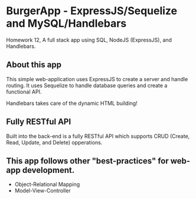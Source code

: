 # BurgerApp - ExpressJS/Sequelize and MySQL/Handlebars

Homework 12, A full stack app using SQL, NodeJS (ExpressJS), and Handlebars.

## About this app 

This simple web-application uses ExpressJS to create a server and handle routing. It uses Sequelize to handle database queries and create a functional API. 

Handlebars takes care of the dynamic HTML building!

## Fully RESTful API

Built into the back-end is a fully RESTful API which supports CRUD (Create, Read, Update, and Delete) opperations. 

## This app follows other "best-practices" for web-app development.

* Object-Relational Mapping
* Model-View-Controller



